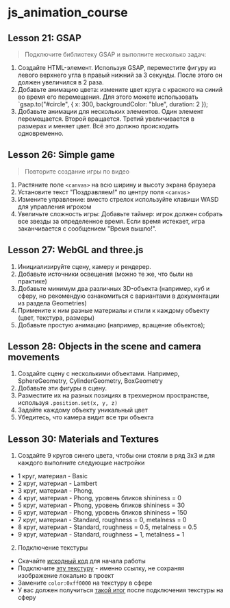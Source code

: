 # js_animation_course

## Lesson 21: GSAP ##  

> Подключите библиотеку GSAP и выполните несколько задач:
1. Создайте HTML-элемент. Используя GSAP, переместите фигуру из левого верхнего угла в правый нижний за 3 секунды. После этого он должен увеличился в 2 раза.
2. Добавьте анимацию цвета: измените цвет круга с красного на синий во время его перемещения. Для этого можете использовать `gsap.to("#circle", { x: 300, backgroundColor: "blue", duration: 2 });
3. Добавьте анимации для нескольких элементов. Один элемент перемещается. Второй вращается. Третий увеличивается в размерах и меняет цвет. Всё это должно происходить одновременно.

## Lesson 26: Simple game ##

> Повторите создание игры по видео
1. Растяните поле `<canvas>` на всю ширину и высоту экрана браузера
2. Установите текст "Поздравляем!" по центру поля `<canvas>`
3. Измените управление: вместо стрелок используйте клавиши WASD для управления игроком
4. Увеличьте сложность игры: Добавьте таймер: игрок должен собрать все звезды за определенное время. Если время истекает, игра заканчивается с сообщением "Время вышло!".

## Lesson 27: WebGL and three.js ##

1. Инициализируйте сцену, камеру и рендерер.
2. Добавьте источники освещения (можно те же, что были на практике)
3. Добавьте минимум два различных 3D-объекта (например, куб и сферу, но рекомендую ознакомиться с вариантами в документации из раздела Geometries)
4. Примените к ним разные материалы и стили к каждому объекту (цвет, текстура, размеры)
5. Добавьте простую анимацию (например, вращение объектов);

## Lesson 28: Objects in the scene and camera movements ##

1. Создайте сцену c несколькими объектами. Например, SphereGeometry, CylinderGeometry, BoxGeometry
2. Добавьте эти фигуры в сцену.
3. Разместите их на разных позициях в трехмерном пространстве, используя `.position.set(x, y, z)`
4. Задайте каждому объекту уникальный цвет
5. Убедитесь, что камера видит все три объекта

## Lesson 30: Materials and Textures ##

1. Создайте 9 кругов синего цвета, чтобы они стояли в ряд 3х3 и для каждого выполните следующие настройки
* 1 круг, материал - Basic
* 2 круг, материал - Lambert
* 3 круг, материал - Phong,
* 4 круг, материал - Phong, уровень бликов shininess = 0
* 5 круг, материал - Phong, уровень бликов shininess = 30
* 6 круг, материал - Phong, уровень бликов shininess = 150
* 7 круг, материал - Standard, roughness = 0, metalness = 0
* 8 круг, материал - Standard, roughness = 0.5, metalness = 0.5
* 9 круг, материал - Standard, roughness = 1, metalness = 1

2. Подключение текстуры
* Скачайте [исходный код](https://disk.yandex.ru/d/FoUbSjEsnE0m9g) для начала работы
* Подключите [эту текстуру](https://raw.githubusercontent.com/timoxley/threejs/master/examples/textures/land_ocean_ice_cloud_2048.jpg) - именно ссылку, не сохраняя изображение локально в проект
* Замените `color:0xff0000` на текстуру в сфере
* У вас должен получиться [такой итог](https://disk.yandex.ru/d/xoM48IzwJBdGIQ) после подключения текстуры на сферу